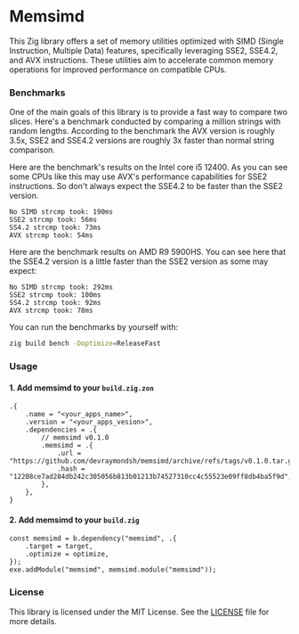 # Memsimd
This Zig library offers a set of memory utilities optimized with SIMD (Single Instruction, Multiple Data) features, specifically leveraging SSE2, SSE4.2, and AVX instructions. These utilities aim to accelerate common memory operations for improved performance on compatible CPUs.

### Benchmarks
One of the main goals of this library is to provide a fast way to compare two slices. Here's a benchmark conducted by comparing a million strings with random lengths. According to the benchmark the AVX version is roughly 3.5x, SSE2 and SSE4.2 versions are roughly 3x faster than normal string comparison.

Here are the benchmark's results on the Intel core i5 12400. As you can see some CPUs like this may use AVX's performance capabilities for SSE2 instructions. So don't always expect the SSE4.2 to be faster than the SSE2 version.
```
No SIMD strcmp took: 190ms
SSE2 strcmp took: 56ms
SS4.2 strcmp took: 73ms
AVX strcmp took: 54ms
```

Here are the benchmark results on AMD R9 5900HS. You can see here that the SSE4.2 version is a little faster than the SSE2 version as some may expect:
```
No SIMD strcmp took: 292ms
SSE2 strcmp took: 100ms
SS4.2 strcmp took: 92ms
AVX strcmp took: 78ms
```

You can run the benchmarks by yourself with:
```bash
zig build bench -Doptimize=ReleaseFast
```

### Usage
#### 1. Add memsimd to your `build.zig.zon`
```zig
.{
    .name = "<your_apps_name>",
    .version = "<your_apps_vesion>",
    .dependencies = .{
        // memsimd v0.1.0
        .memsimd = .{
            .url = "https://github.com/devraymondsh/memsimd/archive/refs/tags/v0.1.0.tar.gz",
            .hash = "12208ce7ad284db242c305056b813b01213b74527310cc4c55523e09ff8db4ba5f9d",
        },
    },
}
```
#### 2. Add memsimd to your `build.zig`
```zig
const memsimd = b.dependency("memsimd", .{
    .target = target,
    .optimize = optimize,
});
exe.addModule("memsimd", memsimd.module("memsimd"));
```

### License
This library is licensed under the MIT License. See the [LICENSE](LICENSE) file for more details.
